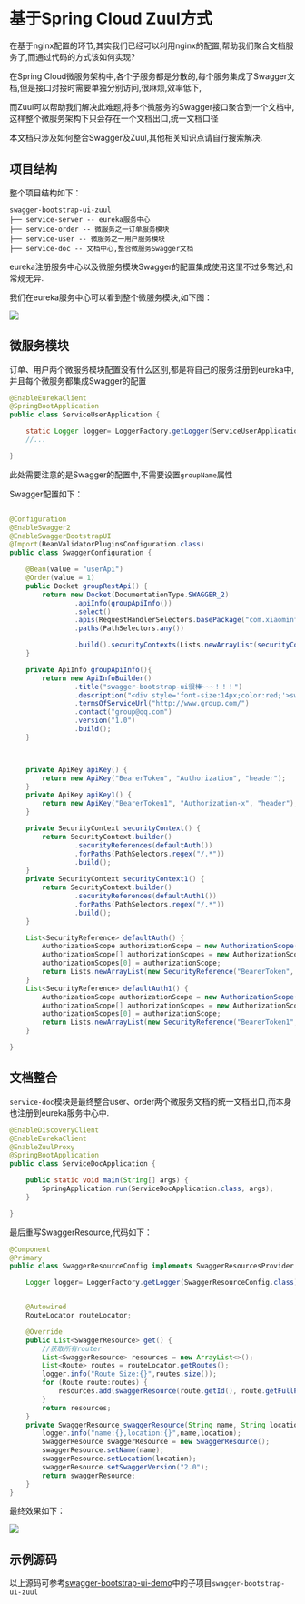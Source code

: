 # 基于Spring Cloud Zuul方式

在基于nginx配置的环节,其实我们已经可以利用nginx的配置,帮助我们聚合文档服务了,而通过代码的方式该如何实现?

在Spring Cloud微服务架构中,各个子服务都是分散的,每个服务集成了Swagger文档,但是接口对接时需要单独分别访问,很麻烦,效率低下,

而Zuul可以帮助我们解决此难题,将多个微服务的Swagger接口聚合到一个文档中,这样整个微服务架构下只会存在一个文档出口,统一文档口径

本文档只涉及如何整合Swagger及Zuul,其他相关知识点请自行搜索解决.

## 项目结构

整个项目结构如下：

```text
swagger-bootstrap-ui-zuul
├── service-server -- eureka服务中心
├── service-order -- 微服务之一订单服务模块
├── service-user -- 微服务之一用户服务模块
├── service-doc -- 文档中心,整合微服务Swagger文档

```

eureka注册服务中心以及微服务模块Swagger的配置集成使用这里不过多骜述,和常规无异.

我们在eureka服务中心可以看到整个微服务模块,如下图：

![](/knife4j/images/front/eureka.png)


## 微服务模块

订单、用户两个微服务模块配置没有什么区别,都是将自己的服务注册到eureka中,并且每个微服务都集成Swagger的配置

```java
@EnableEurekaClient
@SpringBootApplication
public class ServiceUserApplication {

	static Logger logger= LoggerFactory.getLogger(ServiceUserApplication.class);
	//...

}
```

此处需要注意的是Swagger的配置中,不需要设置`groupName`属性

Swagger配置如下：

```java

@Configuration
@EnableSwagger2
@EnableSwaggerBootstrapUI
@Import(BeanValidatorPluginsConfiguration.class)
public class SwaggerConfiguration {

    @Bean(value = "userApi")
    @Order(value = 1)
    public Docket groupRestApi() {
        return new Docket(DocumentationType.SWAGGER_2)
                .apiInfo(groupApiInfo())
                .select()
                .apis(RequestHandlerSelectors.basePackage("com.xiaominfo.swagger.service.user.controller"))
                .paths(PathSelectors.any())

                .build().securityContexts(Lists.newArrayList(securityContext(),securityContext1())).securitySchemes(Lists.<SecurityScheme>newArrayList(apiKey(),apiKey1()));
    }

    private ApiInfo groupApiInfo(){
        return new ApiInfoBuilder()
                .title("swagger-bootstrap-ui很棒~~~！！！")
                .description("<div style='font-size:14px;color:red;'>swagger-bootstrap-ui-demo RESTful APIs</div>")
                .termsOfServiceUrl("http://www.group.com/")
                .contact("group@qq.com")
                .version("1.0")
                .build();
    }



    private ApiKey apiKey() {
        return new ApiKey("BearerToken", "Authorization", "header");
    }
    private ApiKey apiKey1() {
        return new ApiKey("BearerToken1", "Authorization-x", "header");
    }

    private SecurityContext securityContext() {
        return SecurityContext.builder()
                .securityReferences(defaultAuth())
                .forPaths(PathSelectors.regex("/.*"))
                .build();
    }
    private SecurityContext securityContext1() {
        return SecurityContext.builder()
                .securityReferences(defaultAuth1())
                .forPaths(PathSelectors.regex("/.*"))
                .build();
    }

    List<SecurityReference> defaultAuth() {
        AuthorizationScope authorizationScope = new AuthorizationScope("global", "accessEverything");
        AuthorizationScope[] authorizationScopes = new AuthorizationScope[1];
        authorizationScopes[0] = authorizationScope;
        return Lists.newArrayList(new SecurityReference("BearerToken", authorizationScopes));
    }
    List<SecurityReference> defaultAuth1() {
        AuthorizationScope authorizationScope = new AuthorizationScope("global", "accessEverything");
        AuthorizationScope[] authorizationScopes = new AuthorizationScope[1];
        authorizationScopes[0] = authorizationScope;
        return Lists.newArrayList(new SecurityReference("BearerToken1", authorizationScopes));
    }

}
```

## 文档整合

`service-doc`模块是最终整合user、order两个微服务文档的统一文档出口,而本身也注册到eureka服务中心中.

```java
@EnableDiscoveryClient
@EnableEurekaClient
@EnableZuulProxy
@SpringBootApplication
public class ServiceDocApplication {

	public static void main(String[] args) {
		SpringApplication.run(ServiceDocApplication.class, args);
	}

}
```

最后重写SwaggerResource,代码如下：
```java
@Component
@Primary
public class SwaggerResourceConfig implements SwaggerResourcesProvider {

    Logger logger= LoggerFactory.getLogger(SwaggerResourceConfig.class);


    @Autowired
    RouteLocator routeLocator;

    @Override
    public List<SwaggerResource> get() {
        //获取所有router
        List<SwaggerResource> resources = new ArrayList<>();
        List<Route> routes = routeLocator.getRoutes();
        logger.info("Route Size:{}",routes.size());
        for (Route route:routes) {
            resources.add(swaggerResource(route.getId(), route.getFullPath().replace("**", "v2/api-docs")));
        }
        return resources;
    }
    private SwaggerResource swaggerResource(String name, String location) {
        logger.info("name:{},location:{}",name,location);
        SwaggerResource swaggerResource = new SwaggerResource();
        swaggerResource.setName(name);
        swaggerResource.setLocation(location);
        swaggerResource.setSwaggerVersion("2.0");
        return swaggerResource;
    }
}
```

最终效果如下：

![](/knife4j/images/front/sbu.png)


## 示例源码

以上源码可参考[swagger-bootstrap-ui-demo](https://gitee.com/xiaoym/swagger-bootstrap-ui-demo)中的子项目`swagger-bootstrap-ui-zuul`

